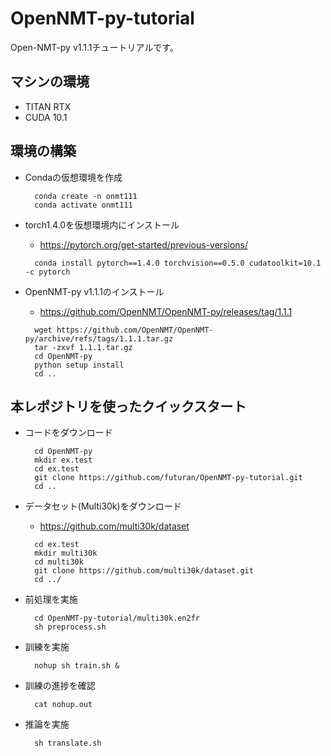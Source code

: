 # OpenNMT-py-tutorial



Open-NMT-py v1.1.1チュートリアルです。


## マシンの環境
- TITAN RTX
- CUDA 10.1

## 環境の構築
+ Condaの仮想環境を作成
  ```
    conda create -n onmt111
    conda activate onmt111 
  ```
+ torch1.4.0を仮想環境内にインストール
  - https://pytorch.org/get-started/previous-versions/
  ```
    conda install pytorch==1.4.0 torchvision==0.5.0 cudatoolkit=10.1 -c pytorch
  ```
  
+ OpenNMT-py v1.1.1のインストール
  - https://github.com/OpenNMT/OpenNMT-py/releases/tag/1.1.1
  ```
    wget https://github.com/OpenNMT/OpenNMT-py/archive/refs/tags/1.1.1.tar.gz
    tar -zxvf 1.1.1.tar.gz
    cd OpenNMT-py
    python setup install
    cd ..
  ```
  
## 本レポジトリを使ったクイックスタート
+ コードをダウンロード
  ```
    cd OpenNMT-py
    mkdir ex.test
    cd ex.test
    git clone https://github.com/futuran/OpenNMT-py-tutorial.git
    cd ..
  ```
+ データセット(Multi30k)をダウンロード
  - https://github.com/multi30k/dataset
  ```
    cd ex.test
    mkdir multi30k
    cd multi30k
    git clone https://github.com/multi30k/dataset.git
    cd ../
  ```  

+ 前処理を実施
  ```
    cd OpenNMT-py-tutorial/multi30k.en2fr
    sh preprocess.sh
  ```  

+ 訓練を実施
  ```
    nohup sh train.sh &
  ```  
+ 訓練の進捗を確認
  ```
    cat nohup.out
  ```  

+ 推論を実施
  ```
    sh translate.sh
  ```  